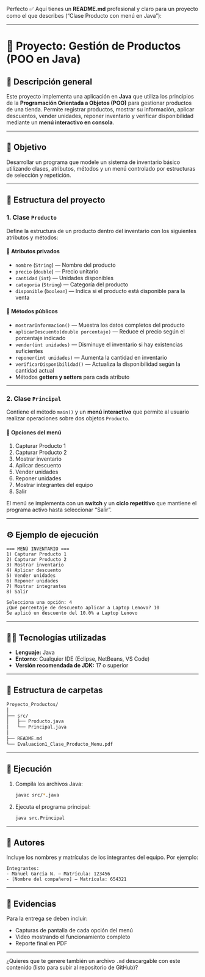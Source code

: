 Perfecto ✅ Aquí tienes un **README.md** profesional y claro para un proyecto como el que describes (“Clase Producto con menú en Java”):

---

# 🧩 Proyecto: Gestión de Productos (POO en Java)

## 📘 Descripción general

Este proyecto implementa una aplicación en **Java** que utiliza los principios de la **Programación Orientada a Objetos (POO)** para gestionar productos de una tienda.
Permite registrar productos, mostrar su información, aplicar descuentos, vender unidades, reponer inventario y verificar disponibilidad mediante un **menú interactivo en consola**.

---

## 🎯 Objetivo

Desarrollar un programa que modele un sistema de inventario básico utilizando clases, atributos, métodos y un menú controlado por estructuras de selección y repetición.

---

## 🧱 Estructura del proyecto

### 1. Clase `Producto`

Define la estructura de un producto dentro del inventario con los siguientes atributos y métodos:

#### 🔸 Atributos privados

* `nombre` (`String`) — Nombre del producto
* `precio` (`double`) — Precio unitario
* `cantidad` (`int`) — Unidades disponibles
* `categoria` (`String`) — Categoría del producto
* `disponible` (`boolean`) — Indica si el producto está disponible para la venta

#### 🔸 Métodos públicos

* `mostrarInformacion()` — Muestra los datos completos del producto
* `aplicarDescuento(double porcentaje)` — Reduce el precio según el porcentaje indicado
* `vender(int unidades)` — Disminuye el inventario si hay existencias suficientes
* `reponer(int unidades)` — Aumenta la cantidad en inventario
* `verificarDisponibilidad()` — Actualiza la disponibilidad según la cantidad actual
* Métodos **getters y setters** para cada atributo

---

### 2. Clase `Principal`

Contiene el método `main()` y un **menú interactivo** que permite al usuario realizar operaciones sobre dos objetos `Producto`.

#### 🧮 Opciones del menú

1. Capturar Producto 1
2. Capturar Producto 2
3. Mostrar inventario
4. Aplicar descuento
5. Vender unidades
6. Reponer unidades
7. Mostrar integrantes del equipo
8. Salir

El menú se implementa con un **switch** y un **ciclo repetitivo** que mantiene el programa activo hasta seleccionar “Salir”.

---

## ⚙️ Ejemplo de ejecución

```text
=== MENÚ INVENTARIO ===
1) Capturar Producto 1
2) Capturar Producto 2
3) Mostrar inventario
4) Aplicar descuento
5) Vender unidades
6) Reponer unidades
7) Mostrar integrantes
8) Salir

Selecciona una opción: 4
¿Qué porcentaje de descuento aplicar a Laptop Lenovo? 10
Se aplicó un descuento del 10.0% a Laptop Lenovo
```

---

## 🧑‍💻 Tecnologías utilizadas

* **Lenguaje:** Java
* **Entorno:** Cualquier IDE (Eclipse, NetBeans, VS Code)
* **Versión recomendada de JDK:** 17 o superior

---

## 🧩 Estructura de carpetas

```bash
Proyecto_Productos/
│
├── src/
│   ├── Producto.java
│   └── Principal.java
│
├── README.md
└── Evaluacion1_Clase_Producto_Menu.pdf
```

---

## 🚀 Ejecución

1. Compila los archivos Java:

   ```bash
   javac src/*.java
   ```
2. Ejecuta el programa principal:

   ```bash
   java src.Principal
   ```

---

## 🧠 Autores

Incluye los nombres y matrículas de los integrantes del equipo.
Por ejemplo:

```
Integrantes:
- Manuel García N. — Matrícula: 123456
- [Nombre del compañero] — Matrícula: 654321
```

---

## 📝 Evidencias

Para la entrega se deben incluir:

* Capturas de pantalla de cada opción del menú
* Video mostrando el funcionamiento completo
* Reporte final en PDF

---

¿Quieres que te genere también un archivo `.md` descargable con este contenido (listo para subir al repositorio de GitHub)?
